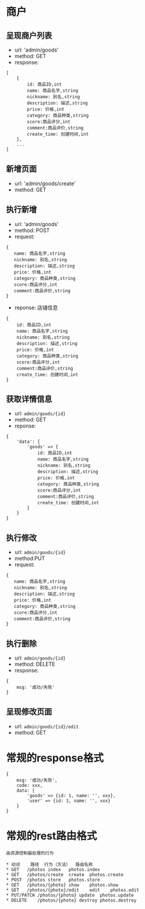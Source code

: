 # 商户

## 呈现商户列表
* url: 'admin/goods'
* method: GET
* response: 

```
[
    {
        id: 商品ID,int
        name: 商品名字,string
        nickname: 别名,string
        description: 描述,string
        price: 价格,int
        category: 商品种类,string
        score:商品评分,int
        comment:商品评价,string
        create_time: 创建时间,int
    },
    ...
]

```

## 新增页面
* url: 'admin/goods/create'
* method: GET

## 执行新增
* url: 'admin/goods'
* method: POST
* request: 
```
{
   name: 商品名字,string
   nickname: 别名,string
   description: 描述,string
   price: 价格,int
   category: 商品种类,string
   score:商品评分,int
   comment:商品评价,string
}

```
* reponse: 店铺信息

```
{
    id: 商品ID,int
    name: 商品名字,string
    nickname: 别名,string
    description: 描述,string
    price: 价格,int
    category: 商品种类,string
    score:商品评分,int
    comment:商品评价,string
    create_time: 创建时间,int
}
```

## 获取详情信息
* url: `admin/goods/{id}`
* method: GET
* reponse:
```
{
    'data': {
        'goods' => {
            id: 商品ID,int
            name: 商品名字,string
            nickname: 别名,string
            description: 描述,string
            price: 价格,int
            category: 商品种类,string
            score:商品评分,int
            comment:商品评价,string
            create_time: 创建时间,int
        } 
    }
}

```

## 执行修改
* url: `admin/goods/{id}`
* method:PUT
* request: 
```
{
   name: 商品名字,string
   nickname: 别名,string
   description: 描述,string
   price: 价格,int
   category: 商品种类,string
   score:商品评分,int
   comment:商品评价,string
}

```

## 执行删除
* url: `admin/goods/{id}`
* method: DELETE
* response:
```
{
    msg: '成功/失败'
}

```

## 呈现修改页面
* url: `admin/goods/{id}/edit`
* method: GET


# 常规的response格式

```
{
    msg: '成功/失败',
    code: xxx,
    data: {
        'goods' => {id: 1, name: '', xxx},
        'user' => {id: 1, name: '', xxx}
    }
}

```

# 常规的rest路由格式
```
由资源控制器处理的行为

* 动词	路径	行为（方法）	路由名称
* GET	/photos	index	photos.index
* GET	/photos/create	create	photos.create
* POST	/photos	store	photos.store
* GET	/photos/{photo}	show	photos.show
* GET	/photos/{photo}/edit	edit	photos.edit
* PUT/PATCH	/photos/{photo}	update	photos.update
* DELETE	/photos/{photo}	destroy	photos.destroy

